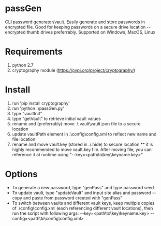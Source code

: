 # passGen
CLI password generator/vault. Easily generate and store passwords in encrypted file. Good for keeping passwords on a secure drive location -- encrypted thumb drives preferrably.
Supported on Windows, MacOS, Linux
# Requirements
1. python 2.7
2. cryptography module (https://pypi.org/project/cryptography/)
# Install
1. run 'pip install cryptography'
2. run 'python .\passGen.py'
3. type "vaultInit"
4. type "getVault" to retrieve initial vault values
5. rename and (preferrably) move .\\.vault\vault.json file to a secure location
6. update vaultPath element in .\config\config.xml to reflect new name and file location
7. rename and move vault.key (stored in .\\.hide\) to secure location
** it is highly recommended to move vault.key file. After moving file, you can reference it at runtime using "--key=<path\to\key\keyname.key>"
# Options
* To generate a new password, type "genPass" and type password seed
* To update vault, type "updateVault" and input site alias and password -- copy and paste from password created with "genPass"
* To switch between vaults and different vault keys, keep multiple copies of .\config\config.xml (each referencing different vault locations), then run the script with following args: --key=<path\to\key\keyname.key> --config=<path\to\config\config.xml>
